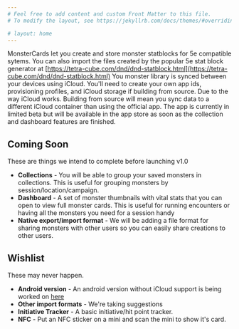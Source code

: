 ```yaml
---
# Feel free to add content and custom Front Matter to this file.
# To modify the layout, see https://jekyllrb.com/docs/themes/#overriding-theme-defaults

# layout: home
---
```


MonsterCards let you create and store monster statblocks for 5e compatible sytems. You can also import the files created by the popular 5e stat block generator at [https://tetra-cube.com/dnd/dnd-statblock.html](https://tetra-cube.com/dnd/dnd-statblock.html) You monster library is synced between your devices using iCloud. You'll need to create your own app ids, provisioning profiles, and iCloud storage if building from source. Due to the way iCloud works. Building from source will mean you sync data to a different iCloud container than using the official app. The app is currently in limited beta but will be available in the app store as soon as the collection and dashboard features are finished.

## Coming Soon

These are things we intend to complete before launching v1.0

* __Collections__ - You will be able to group your saved monsters in collections. This is useful for grouping monsters by session/location/campaign.
* __Dashboard__ - A set of monster thumbnails with vital stats that you can open to view full monster cards. This is useful for running encounters or having all the monsters you need for a session handy
* __Native export/import format__ - We will be adding a file format for sharing monsters with other users so you can easily share creations to other users.

## Wishlist 

These may never happen.

* __Android version__ - An android version without iCloud support is being worked on [here](https://github.com/headhunter45/MonsterCards-Android)
* __Other import formats__ - We're taking suggestions
* __Initiative Tracker__ - A basic initiative/hit point tracker.
* __NFC__ - Put an NFC sticker on a mini and scan the mini to show it's card.
